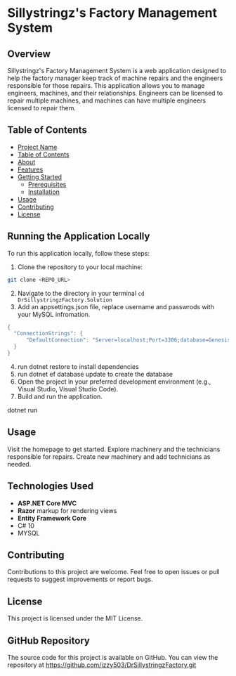# Sillystringz's Factory Management System

## Overview

Sillystringz's Factory Management System is a web application designed to help the factory manager keep track of machine repairs and the engineers responsible for those repairs. This application allows you to manage engineers, machines, and their relationships. Engineers can be licensed to repair multiple machines, and machines can have multiple engineers licensed to repair them.


## Table of Contents
- [Project Name](#project-name)
- [Table of Contents](#table-of-contents)
- [About](#about)
- [Features](#features)
- [Getting Started](#getting-started)
  - [Prerequisites](#prerequisites)
  - [Installation](#installation)
- [Usage](#usage)
- [Contributing](#contributing)
- [License](#license)

## Running the Application Locally

To run this application locally, follow these steps:

1. Clone the repository to your local machine:
```bash
git clone <REPO_URL>
```
2. Navigate to the directory in your terminal
```cd DrSillystringzFactory.Solution```
3. Add an appsettings.json file, replace username and passwrods with your MySQL infromation.

```cs
{
  "ConnectionStrings": {
      "DefaultConnection": "Server=localhost;Port=3306;database=Genesis_Scott;uid=[YOUR-USERNAME];pwd=[YOUR-MYSQL-PASSWORD];"
  }
}
```

4. run dotnet restore to install dependencies
5. run dotnet ef database update to create the database
6. Open the project in your preferred development environment (e.g., Visual Studio, Visual Studio Code).
7. Build and run the application.

dotnet run

## Usage

Visit the homepage to get started.
Explore machinery and the technicians responsible for repairs.
Create new machinery and add technicians as needed.

## Technologies Used

- **ASP.NET Core MVC** 
- **Razor** markup for rendering views
- **Entity Framework Core**
- C# 10
- MYSQL

## Contributing

Contributions to this project are welcome. Feel free to open issues or pull requests to suggest improvements or report bugs.

## License

This project is licensed under the MIT License.

## GitHub Repository

The source code for this project is available on GitHub. You can view the repository at https://github.com/izzy503/DrSillystringzFactory.git